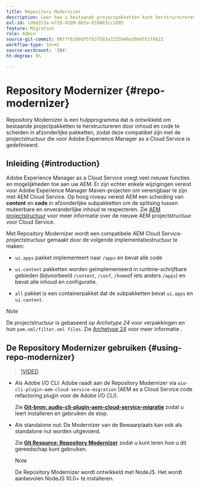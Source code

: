 ```yaml
---
title: Repository Modernizer
description: Leer hoe u bestaande projectpakketten kunt herstructureren en compatibel kunt maken met de projectstructuur die is gedefinieerd voor Adobe Experience Manager as a Cloud Service.
exl-id: cd9d212e-e720-4209-8b5a-659883cc1d95
feature: Migration
role: Admin
source-git-commit: 90f7f6209df5f837583a7225940a5984551f6622
workflow-type: tm+mt
source-wordcount: '304'
ht-degree: 0%

---
```


# Repository Modernizer {#repo-modernizer}

Repository Modernizer is een hulpprogramma dat is ontwikkeld om bestaande projectpakketten te herstructureren door inhoud en code te scheiden in afzonderlijke pakketten, zodat deze compatibel zijn met de projectstructuur die voor Adobe Experience Manager as a Cloud Service is gedefinieerd.

## Inleiding {#introduction}

Adobe Experience Manager as a Cloud Service voegt veel nieuwe functies en mogelijkheden toe aan uw AEM. Er zijn echter enkele wijzigingen vereist voor Adobe Experience Manager Maven-projecten om verenigbaar te zijn met AEM Cloud Service. Op hoog niveau vereist AEM een scheiding van **content** en **code** in afzonderlijke subpakketten om de splitsing tussen muteerbare en onveranderlijke inhoud te respecteren. Zie [AEM projectstructuur](https://experienceleague.adobe.com/docs/experience-manager-cloud-service/content/implementing/developing/aem-project-content-package-structure.html) voor meer informatie over de nieuwe AEM projectstructuur voor Cloud Service.

Met Repository Modernizer wordt een compatibele AEM Cloud Service-projectstructuur gemaakt door de volgende implementatiestructuur te maken:

* `ui.apps` pakket implementeert naar `/apps` en bevat alle code

* `ui.content` pakketten worden geïmplementeerd in runtime-schrijfbare gebieden (bijvoorbeeld `/content`, `/conf`, `/home`of iets anders `/apps`) en bevat alle inhoud en configuratie.

* `all` pakket is een containerpakket dat de subpakketten bevat `ui.apps` en `ui.content`.

>[!NOTE]
>De projectstructuur is gebaseerd op *Archetype 24* voor verpakkingen en hun `pom.xml/filter.xml files`. Zie [Archetype 24](https://github.com/adobe/aem-project-archetype) voor meer informatie .

## De Repository Modernizer gebruiken {#using-repo-modernizer}

>[!VIDEO](https://video.tv.adobe.com/v/333057/?quality=12&learn=on)

* Als Adobe I/O CLI: Adobe raadt aan de Repository Modernizer via `aio-cli-plugin-aem-cloud-service-migration` (AEM as a Cloud Service code refactoring plugin voor de Adobe I/O CLI).

  Zie **[Git-bron: audio-cli-plugin-aem-cloud-service-migratie](https://github.com/adobe/aio-cli-plugin-aem-cloud-service-migration#introduction)** zodat u leert installeren en gebruiken de stop.

* Als standalone nut: De Modernizer van de Bewaarplaats kan ook als standalone nut worden uitgevoerd.

  Zie **[Git Resource: Repository Modernizer](https://github.com/adobe/aem-cloud-service-source-migration/tree/master/packages/repository-modernizer)** zodat u kunt leren hoe u dit gereedschap kunt gebruiken.

  >[!NOTE]
  >
  >De Repository Modernizer wordt ontwikkeld met NodeJS. Het wordt aanbevolen NodeJS 10.0+ te installeren.

